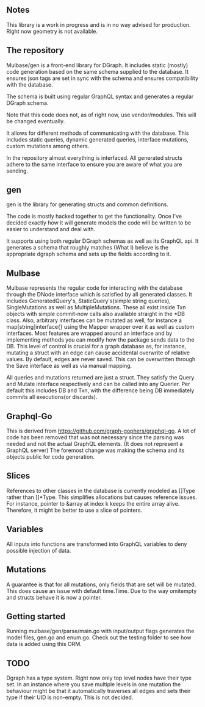## Notes

This library is a work in progress and is in no way advised for production. 
Right now geometry is not available.

## The repository

Mulbase/gen is a front-end library for DGraph. It includes static (mostly) code generation based on the same schema supplied to the database.
It ensures json tags are set in sync with the schema and ensures compatibility with the database.

The schema is built using regular GraphQL syntax and generates a regular DGraph schema. 

Note that this code does not, as of right now, use vendor/modules. This will be changed eventually.

It allows for different methods of communicating with the database. This includes static queries, dynamic generated queries, 
interface mutations, custom mutations among others.

In the repository almost everything is interfaced. All generated structs adhere to the same interface to ensure you are aware
of what you are sending. 

## gen

gen is the library for generating structs and common definitions.

The code is mostly hacked together to get the functionality. Once I've decided exactly how it will generate models the code will
be written to be easier to understand and deal with. 

It supports using both regular DGraph schemas as well as its GraphQL api. It generates a schema that roughly matches (What I) believe 
is the appropriate dgraph schema and sets up the fields according to it. 

## Mulbase

Mulbase represents the regular code for interacting with the database through the DNode interface which is satisfied by all generated classes. It includes GeneratedQuery's, StaticQuery's(simple string queries), SingleMutations as well as MultipleMutations. These all exist inside Txn objects with simple commit-now calls also available straight in the *DB class.
Also, arbitrary interfaces can be mutated as well, for instance a map\[string\]interface{} using the Mapper wrapper over it as well as custom interfaces.
Most features are wrapped around an interface and by implementing methods you can modify how the package sends data to the DB. This level of control
is crucial for a graph database as, for instance, mutating a struct with an edge can cause accidental overwrite of relative values. By default, edges are never saved. This can
be overwritten through the Save interface as well as via manual mapping.

All queries and mutations returned are just a struct. They satisfy the Query and Mutate interface respectively and can be called into any Querier. Per default this includes DB and Txn, with
the difference being DB immediately commits all executions(or discards).

## Graphql-Go

This is derived from https://github.com/graph-gophers/graphql-go. A lot of code has been removed that
was not necessary since the parsing was needed and not the actual GraphQL elements. (It does not represent a GraphQL server)
The foremost change was making the schema and its objects public for code generation.

## Slices

References to other classes in the database is currently modeled as []Type rather than []*Type. This simplifies allocations but 
causes reference issues. For instance, pointer to &array at index k keeps the entire array alive. Therefore, it might be better
to use a slice of pointers. 

## Variables

All inputs into functions are transformed into GraphQL variables to deny possible injection of data.

## Mutations

A guarantee is that for all mutations, only fields that are set will be mutated. This does cause an issue with default time.Time. Due to the way omitempty and structs behave
it is now a pointer. 

## Getting started

Running mulbase/gen/parse/main.go with input/output flags generates the model files, gen.go and enum.go. 
Check out the testing folder to see how data is added using this ORM.

## TODO

Dgraph has a type system. Right now only top level nodes have their type set. In an instance where you save multiple levels in one mutation
the behaviour might be that it automatically traverses all edges and sets their type if their UID is non-empty. This is not decided.